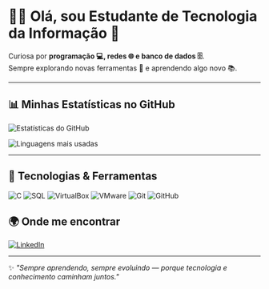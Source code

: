# 👨‍💻 Olá, sou Estudante de **Tecnologia da Informação** 🚀
Curiosa por **programação 💻, redes 🌐 e banco de dados 🗄️**.  
Sempre explorando novas ferramentas 🔧 e aprendendo algo novo 📚.  

---

## 📊 Minhas Estatísticas no GitHub
![Estatísticas do GitHub](https://github-readme-stats.vercel.app/api?username=RaissaSouza06&show_icons=true&theme=tokyonight)  

![Linguagens mais usadas](https://github-readme-stats.vercel.app/api/top-langs/?username=RaissaSouza06&layout=compact&theme=tokyonight)

---

## 🚀 Tecnologias & Ferramentas
![C](https://img.shields.io/badge/C-00599C?style=for-the-badge&logo=c&logoColor=white)
![SQL](https://img.shields.io/badge/SQL-025E8C?style=for-the-badge&logo=databricks&logoColor=white)
![VirtualBox](https://img.shields.io/badge/VirtualBox-183A61?style=for-the-badge&logo=virtualbox&logoColor=white)
![VMware](https://img.shields.io/badge/VMware-607078?style=for-the-badge&logo=vmware&logoColor=white)
![Git](https://img.shields.io/badge/Git-F05032?style=for-the-badge&logo=git&logoColor=white)
![GitHub](https://img.shields.io/badge/GitHub-181717?style=for-the-badge&logo=github&logoColor=white)

## 🌍 Onde me encontrar
[![LinkedIn](https://img.shields.io/badge/LinkedIn-0077B5?style=for-the-badge&logo=linkedin&logoColor=white)](https://www.linkedin.com/in/raiosouza)  

---

✨ *"Sempre aprendendo, sempre evoluindo — porque tecnologia e conhecimento caminham juntos."*
<!--
**RaissaSouza06/RaissaSouza06** is a ✨ _special_ ✨ repository because its `README.md` (this file) appears on your GitHub profile.

Here are some ideas to get you started:

- 🔭 I’m currently working on ...
- 🌱 I’m currently learning ...
- 👯 I’m looking to collaborate on ...
- 🤔 I’m looking for help with ...
- 💬 Ask me about ...
- 📫 How to reach me: ...
- 😄 Pronouns: ...
- ⚡ Fun fact: ...
-->
